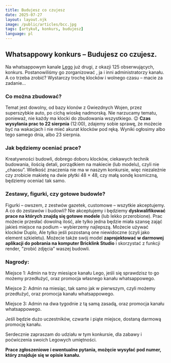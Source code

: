 ```yaml
---
title: Budujesz co czujesz
date: 2025-07-27
layout: layout.njk
image: /public/articles/bcc.jpg
tags: [artykuł, konkurs, budujesz]
language: pl
---
```


## Whatsappowy konkurs – Budujesz co czujesz.
Na whatsappowym kanale [Lego](https://whatsapp.com/channel/0029VbAfb3sLY6dFiDBAAx35) już drugi, z okazji 125 obserwujących, konkurs. Postanowiliśmy go zorganizować , ja i inni administratorzy kanału. A co trzeba zrobić? Wystarczy trochę klocków i wolnego czasu – macie za zadanie… 
### Co można zbudować?
Temat jest dowolny, od bazy klonów z Gwiezdnych Wojen, przez superszybkie auto, po cichą wioskę nadmorską. Nie narzucamy tematu, ponieważ, nie każdy ma klocki do zbudowania wszystkiego. 😉
**Czas wysyłania prac to 22 sierpnia** (12:00), zdajemy sobie sprawę, że możecie być na wakacjach i nie mieć akurat klocków pod ręką. Wyniki ogłosimy albo tego samego dnia, albo 23 sierpnia. 
### Jak będziemy oceniać prace?
Kreatywności budowli, dobrego doboru klocków, ciekawych technik budowania, ilością detali, porządkiem na makiecie (lub modelu), czyli nie „chaosu”. Wielkość znaczenia nie ma w naszym konkursie, więc niezależnie czy zrobicie makietę na dwie płytki 48 × 48, czy małą sondę kosmiczną, będziemy oceniać tak samo.
### Zestawy, figurki, czy gotowe budowle? 
Figurki – owszem, z zestwów gazetek, customowe – wszytkie akceptujemy. A co do zestawów i budowli? Nie akceptujemy i  będziemy **dyskwalifikować prace na których znajdą się gotowe modele** (lub lekko przerobione). 
Prac możecie przesłać dowolną ilość, ale tylko jedna będzie miała szansę zająć jakieś miejsce na podium – wybierzemy najlepszą.
Możecie używać klocków Duplo, Ale tylko jeśli pozostaną one niewidoczne (czyli jako element szkieletu). 
Możecie także swój model **zaprojektować w darmowej aplikacji do pobrania na komputer Bricklink Studio** i  skorzystać z funkcji render, ”zrobić zdjęcia” waszej budowli.
### Nagrody:
Miejsce 1: Admin na trzy miesiące kanału Lego, jeśli się sprawdzisz to go możemy przedłużyć,  oraz promocja własnego kanału whatsappowego.

 Miejsce 2: Admin na miesiąc, tak samo jak w pierwszym, czyli możemy przedłużyć, oraz promocja kanału whatsappowego. 

 Miejsce 3: Admin na dwa tygodnie z tą samą zasadą, oraz promocja kanału whatsappowego.

Jeśli będzie dużo uczestników, czwarte i piąte miejsce, dostaną darmową promocję kanału. 

Serdecznie zapraszam do udziału w tym konkursie, dla zabawy i poćwiczenia swoich Legowych umiętności. 

**Prace zgłoszeniowe i ewentualne pytania, możęcie wysyłać pod numer, który znajduje się w opisie kanału.**
	


